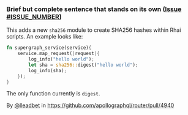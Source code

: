 ### Brief but complete sentence that stands on its own ([Issue #ISSUE_NUMBER](https://github.com/apollographql/router/issues/4939))

This adds a new `sha256` module to create SHA256 hashes within Rhai scripts. An example looks like: 

```rs
fn supergraph_service(service){
    service.map_request(|request|{
        log_info("hello world");
        let sha = sha256::digest("hello world");
        log_info(sha);
    });
}
```

The only function currently is `digest`. 

By [@lleadbet](https://github.com/lleadbet) in https://github.com/apollographql/router/pull/4940
